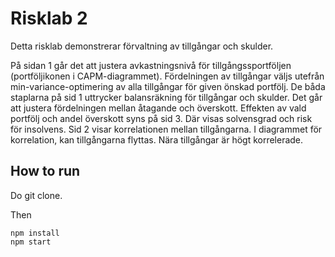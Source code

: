 # Risklab 2

Detta risklab demonstrerar förvaltning av tillgångar och skulder. 

På sidan 1 går det att justera avkastningsnivå för tillgångssportföljen (portföljikonen i CAPM-diagrammet). Fördelningen av tillgångar väljs utefrån min-variance-optimering av alla tillgångar för given önskad portfölj. De båda staplarna på sid 1 uttrycker balansräkning för tillgångar och skulder. Det går att justera fördelningen mellan åtagande och överskott. Effekten av vald portfölj och andel överskott syns på sid 3. Där visas solvensgrad och risk för insolvens. Sid 2 visar korrelationen mellan tillgångarna. I diagrammet för korrelation, kan tillgångarna flyttas. Nära tillgångar är högt korrelerade.

## How to run

Do git clone.

Then

```
npm install
npm start
```
